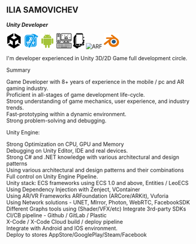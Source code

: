 ## ILIA SAMOVICHEV
***Unity Developer***

<img src="https://github.com/devicons/devicon/blob/master/icons/unity/unity-plain.svg" title="Unity" alt="Unity" width="40" height="40"/>  <img src="https://github.com/devicons/devicon/blob/master/icons/xcode/xcode-plain.svg" title="X-Code" alt="X-Code" width="40" height="40"/>  <img src="https://github.com/devicons/devicon/blob/master/icons/android/android-plain.svg" title="Android" alt="Android" width="40" height="40"/>  <img src="https://github.com/iLawnman/iLawnman/blob/main/computer-games.svg" alt="PC" width="40" height= "40"/>  <img src="https://github.com/iLawnman/iLawnman/blob/main/hand-holding-mobile-phone-icon.webp" alt="Mobile" width="30" height= "40"/>  <img src="https://user-images.githubusercontent.com/76126020/128593868-99520c87-2b52-46d8-8ed0-e14458115823.png" alt="ARF" width="80" height= "40"/>  <img src="https://raw.githubusercontent.com/devicons/devicon/v2.15.1/icons/blender/blender-original.svg" alt="Blender" width="40" height= "40"/>


I'm developer experienced in Unity 3D/2D Game full development circle.

Summary

Game Developer with 8+ years of experience in the mobile / pc and AR gaming industry.<br>
Proficient in all-stages of game development life-cycle.<br>
Strong understanding of game mechanics, user experience, and industry trends.<br>
Fast-prototyping within a dynamic environment.<br>
Strong problem-solving and debugging.<br>


Unity Engine:

Strong Optimization on CPU, GPU and Memory<br>
Debugging on Unity Editor, IDE and real devices.<br>
Strong C# and .NET knowledge with various architectural and design patterns<br>
Using various architectural and design patterns and their combinations<br>
Full control on Unity Engine Pipeline.<br>
Unity stack:
ECS frameworks using ECS 1.0 and above, Entities / LeoECS<br>
Using Dependency Injection with Zenject, VContainer<br>
Using AR/VR Frameworks ARFoundation (ARCore/ARKit), Vuforia<br>
Using Network solutions - UNET, MIrror, Photon, WebRTС, FacebookSDK<br>
Different Graphs tools using (Shader/VFX/etc)
Integrate 3rd-party SDKs<br>
CI/CВ pipeline - Github / GitLab / Plastic<br>
X-Code / X-Code Cloud build / deploy pipeline<br>
Integrate with Android and IOS environment.<br>
Deploy to stores AppStore/GooglePlay/Steam/Facebook<br>
